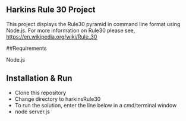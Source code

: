 ## Harkins Rule 30 Project

This project displays the Rule30 pyramid in command line format using Node.js. For more information on Rule30 please see, https://en.wikipedia.org/wiki/Rule_30

##Requirements

Node.js

## Installation & Run

- Clone this repository
- Change directory to harkinsRule30
- To run the solution, enter the line below in a cmd/terminal window
- node server.js

